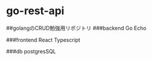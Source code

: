 # go-rest-api

##golangのCRUD勉強用リポジトリ
###backend
Go
Echo

###frontend
React
Typescript

###db
postgresSQL
